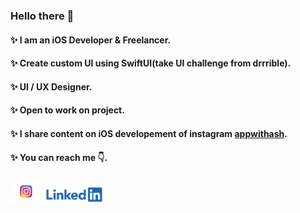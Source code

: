 ### Hello there 👋 

#### ✨ I am an iOS Developer & Freelancer.
#### ✨ Create custom UI using SwiftUI(take UI challenge from drrrible).
#### ✨ UI / UX Designer.
#### ✨ Open to work on project.
#### ✨ I share content on iOS developement of instagram [appwithash](https://www.instagram.com/appwithash).
#### ✨ You can reach me 👇.
  [<img src="https://github.com/appwithash/appwithash/blob/main/instagram_logo.png" width=50/>](https://www.instagram.com/appwithash)  [<img src="https://github.com/appwithash/appwithash/blob/main/linkedin.png" width=100/>](http://linkedin.com/in/ashutosh-pandey-388b361a6)
<!--
**ashutoshpandey28/ashutoshpandey28** is a ✨ _special_ ✨ repository because its `README.md` (this file) appears on your GitHub profile.

Here are some ideas to get you started:

- 🔭 I’m currently working on ...
- 🌱 I’m currently learning ...
- 👯 I’m looking to collaborate on ...
- 🤔 I’m looking for help with ...
- 💬 Ask me about ...
- 📫 How to reach me: ...
- 😄 Pronouns: ...
- ⚡ Fun fact: ...
-->
